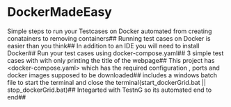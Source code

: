 # DockerMadeEasy
Simple steps to run your Testcases on Docker automated from creating conatainers to removing containers##
Running test cases on Docker is easier than you think##
In addition to an IDE you will need to install Docker##
Run your test cases using docker-compose.yaml##
3 simple test cases with with only printing the title of the webpage##
This project has <docker-compose.yaml> which has the required configuration , ports and docker images supposed to be downloaded##
includes a windows batch file to start the terminal and close the terminal(start_dockerGrid.bat || stop_dockerGrid.bat)##
Integarted with TestnG so its automated end to end##
